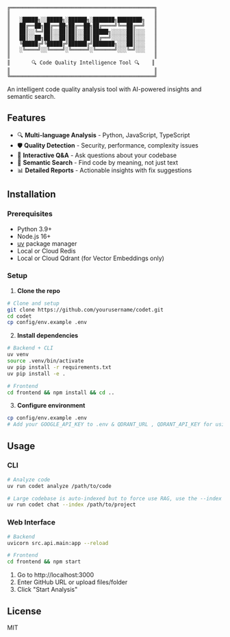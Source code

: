     ╔═══════════════════════════════════════════════╗
    ║                                               ║
    ║   ░█████╗░░█████╗░██████╗░███████╗████████╗   ║
    ║   ██╔══██╗██╔══██╗██╔══██╗██╔════╝╚══██╔══╝   ║
    ║   ██║░░╚═╝██║░░██║██║░░██║█████╗░░░░░██║░░░   ║
    ║   ██║░░██╗██║░░██║██║░░██║██╔══╝░░░░░██║░░░   ║
    ║   ╚█████╔╝╚█████╔╝██████╔╝███████╗░░░██║░░░   ║
    ║   ░╚════╝░░╚════╝░╚═════╝░╚══════╝░░░╚═╝░░░   ║
    ║                                               ║
    ║       🔍 Code Quality Intelligence Tool 🔍    ║
    ║                                               ║
    ╚═══════════════════════════════════════════════╝

An intelligent code quality analysis tool with AI-powered insights and semantic search.

## Features

- 🔍 **Multi-language Analysis** - Python, JavaScript, TypeScript
- 🛡️ **Quality Detection** - Security, performance, complexity issues  
- 💬 **Interactive Q&A** - Ask questions about your codebase
- 🔎 **Semantic Search** - Find code by meaning, not just text
- 📊 **Detailed Reports** - Actionable insights with fix suggestions

## Installation

### Prerequisites
- Python 3.9+
- Node.js 16+
- [uv](https://docs.astral.sh/uv/) package manager
- Local or Cloud Redis
- Local or Cloud Qdrant (for Vector Embeddings only)

### Setup

1. **Clone the repo**
```bash
# Clone and setup
git clone https://github.com/yourusername/codet.git
cd codet
cp config/env.example .env
```

2. **Install dependencies**
```bash
# Backend + CLI
uv venv
source .venv/bin/activate
uv pip install -r requirements.txt
uv pip install -e .

# Frontend
cd frontend && npm install && cd ..
```

3. **Configure environment**
```bash
cp config/env.example .env
# Add your GOOGLE_API_KEY to .env & QDRANT_URL , QDRANT_API_KEY for using Qdrant cloud VectorStore
```

## Usage

### CLI
```bash
# Analyze code
uv run codet analyze /path/to/code

# Large codebase is auto-indexed but to force use RAG, use the --index flag
uv run codet chat --index /path/to/project
```

### Web Interface
```bash
# Backend
uvicorn src.api.main:app --reload

# Frontend
cd frontend && npm start
```

1. Go to http://localhost:3000
2. Enter GitHub URL or upload files/folder
3. Click "Start Analysis"

## License

MIT